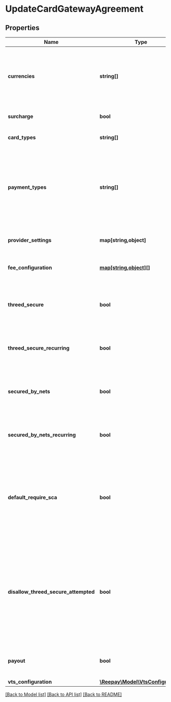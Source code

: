 # UpdateCardGatewayAgreement

## Properties
 Name                                 | Type                                                      | Description                                                                                                                                                                                            | Notes      
--------------------------------------|-----------------------------------------------------------|--------------------------------------------------------------------------------------------------------------------------------------------------------------------------------------------------------|------------
 **currencies**                       | **string[]**                                              | Set of currencies supported by agreement. Each currency in [ISO 4217](https://en.wikipedia.org/wiki/ISO_4217) three letter alpha code.                                                                 |
 **surcharge**                        | **bool**                                                  | Add acquirer surcharge fee if possible                                                                                                                                                                 | [optional] 
 **card_types**                       | **string[]**                                              | Card types supported by agreement                                                                                                                                                                      | [optional] 
 **payment_types**                    | **string[]**                                              | Set of supported payment types for agreement: &#x60;card&#x60;, &#x60;applepay&#x60;, &#x60;googlepay&#x60;, &#x60;mobilepay&#x60;, &#x60;vipps&#x60;. If not defined defaults to all.                 | [optional] 
 **provider_settings**                | **map[string,object]**                                    | Key value map of provider settings                                                                                                                                                                     | [optional] 
 **fee_configuration**                | [**map[string,object][]**](map.md)                        | Prioritized list of fee configuration entries                                                                                                                                                          | [optional] 
 **threed_secure**                    | **bool**                                                  | Use 3DSecure for non-recurring payments (if supported by provider)                                                                                                                                     | [optional] 
 **threed_secure_recurring**          | **bool**                                                  | Use 3DSecure for recurring payments (if supported by provider)                                                                                                                                         | [optional] 
 **secured_by_nets**                  | **bool**                                                  | Use Secured By Nets for non-recurring payments (if supported by provider)                                                                                                                              | [optional] 
 **secured_by_nets_recurring**        | **bool**                                                  | Use Secured By Nets for recurring payments (if supported by provider)                                                                                                                                  | [optional] 
 **default_require_sca**              | **bool**                                                  | Default behaviour if no specific SCA handing is defined in payment sessions. If enabled SCA will be required and un-enrolled cards will be declined.                                                   | [optional] 
 **disallow_threed_secure_attempted** | **bool**                                                  | Disallow 3D Secure status attempted which means that card issuer does not support 3D Secure so authentication could not be performed. An attempted 3D Secure flow normally results in liability shift. | [optional] 
 **payout**                           | **bool**                                                  | Use agreement for payout (if supported by provider)                                                                                                                                                    | [optional] 
 **vts_configuration**                | [**\Reepay\Model\VtsConfiguration**](VtsConfiguration.md) |                                                                                                                                                                                                        | [optional] 

[[Back to Model list]](../../README.md#documentation-for-models) [[Back to API list]](../../README.md#documentation-for-api-endpoints) [[Back to README]](../../README.md)

